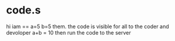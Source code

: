 # code.s
hi 
iam ==
a=5
b=5
them.
the code is visible for all to the coder and devoloper
a+b = 10
then run the code to the server
